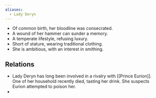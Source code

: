 ```yaml
---
aliases:
  - Lady Deryn
---
```

- Of common birth, her bloodline was consecrated.
- A wound of her hammer can sunder a memory.
- A temperate lifestyle, refusing luxury.
- Short of stature, wearing traditional clothing.
- She is ambitious, with an interest in smithing.
## Relations
- Lady Deryn has long been involved in a rivalry with [[Prince Eurion]]. One of her household recently died, tasting her drink. She suspects Eurion attempted to poison her.
- 